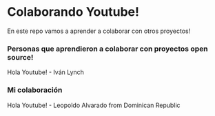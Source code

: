 # Colaborando Youtube!

En este repo vamos a aprender a colaborar con otros proyectos!

### Personas que aprendieron a colaborar con proyectos open source!
Hola Youtube! - Iván Lynch
### Mi colaboración 
Hola Youtube! - Leopoldo Alvarado from Dominican Republic
